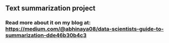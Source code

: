 ## Text summarization project

### Read more about it on my blog at: https://medium.com/@abhinaya08/data-scientists-guide-to-summarization-dde46b30b4c3
